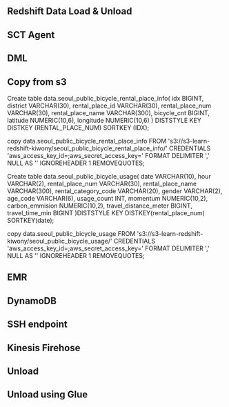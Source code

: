 ## Redshift Data Load & Unload

## SCT Agent

## DML

## Copy from s3
Create table data.seoul_public_bicycle_rental_place_info(
	idx BIGINT,
	district VARCHAR(30),
	rental_place_id VARCHAR(30),
	rental_place_num VARCHAR(30),
	rental_place_name VARCHAR(300),
	bicycle_cnt BIGINT,
	latitude NUMERIC(10,6),
	longitude NUMERIC(10,6)
	) DISTSTYLE KEY
	DISTKEY (RENTAL_PLACE_NUM)
	SORTKEY (IDX);

copy data.seoul_public_bicycle_rental_place_info
FROM 's3://s3-learn-redshift-kiwony/seoul_public_bicycle_rental_place_info/'
CREDENTIALS 'aws_access_key_id=;aws_secret_access_key='
FORMAT
DELIMITER ','
NULL AS ''
IGNOREHEADER 1
REMOVEQUOTES;


Create table data.seoul_public_bicycle_usage(
	date VARCHAR(10),
	hour VARCHAR(2),
	rental_place_num VARCHAR(30),
	rental_place_name VARCHAR(300),
	rental_category_code VARCHAR(20),
	gender VARCHAR(2),
	age_code VARCHAR(6),
	usage_count INT,
	momentum NUMERIC(10,2),
	carbon_emmision NUMERIC(10,2),
	travel_distance_meter BIGINT,
	travel_time_min BIGINT
)DISTSTYLE KEY
DISTKEY(rental_place_num)
SORTKEY(date);

copy data.seoul_public_bicycle_usage
FROM 's3://s3-learn-redshift-kiwony/seoul_public_bicycle_usage/'
CREDENTIALS 'aws_access_key_id=;aws_secret_access_key='
FORMAT
DELIMITER ','
NULL AS ''
IGNOREHEADER 1
REMOVEQUOTES;




## EMR

## DynamoDB

## SSH endpoint

## Kinesis Firehose

## Unload

## Unload using Glue
